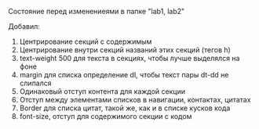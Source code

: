 Состояние перед изменениеями в папке "lab1, lab2"

Добавил:
1) Центрирование секций с содержимым
2) Центрирование внутри секций названий этих секций (тегов h)
3) text-weight 500 для текста в секциях, чтобы лучше выделялся на фоне
4) margin для списка определение dl, чтобы текст пары dt-dd не слипался
5) Одинаковый отступ контента для каждой секции
6) Отступ между элементами списков в навигации, контактах, цитатах
7) Border для списка цитат, такой же, как и в списке кусков кода
8) font-size, отступ для содержимого секции с кодом